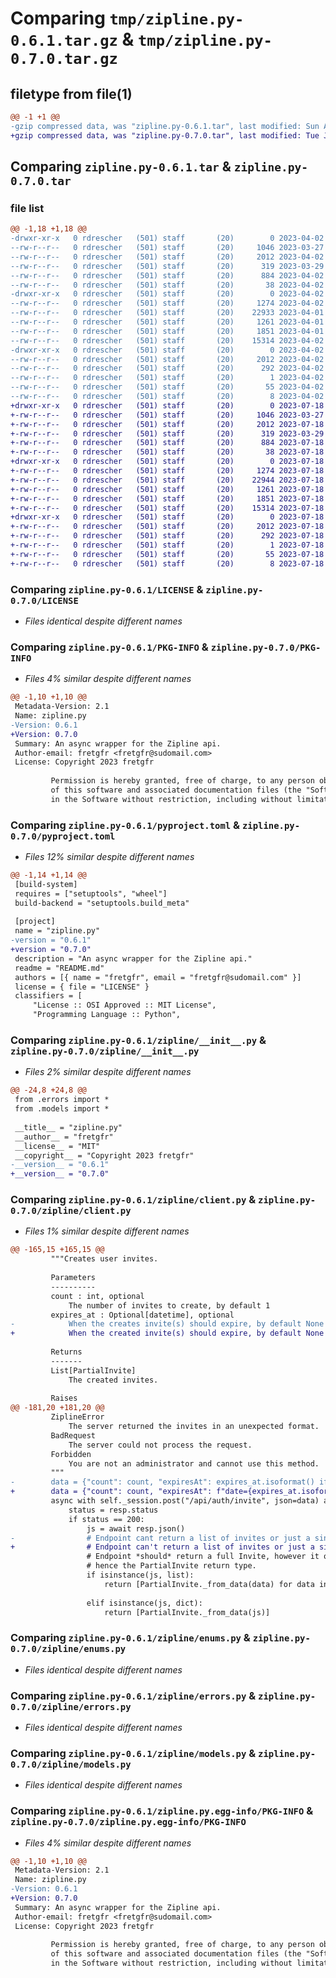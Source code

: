 # Comparing `tmp/zipline.py-0.6.1.tar.gz` & `tmp/zipline.py-0.7.0.tar.gz`

## filetype from file(1)

```diff
@@ -1 +1 @@
-gzip compressed data, was "zipline.py-0.6.1.tar", last modified: Sun Apr  2 05:38:08 2023, max compression
+gzip compressed data, was "zipline.py-0.7.0.tar", last modified: Tue Jul 18 18:13:23 2023, max compression
```

## Comparing `zipline.py-0.6.1.tar` & `zipline.py-0.7.0.tar`

### file list

```diff
@@ -1,18 +1,18 @@
-drwxr-xr-x   0 rdrescher   (501) staff       (20)        0 2023-04-02 05:38:08.441025 zipline.py-0.6.1/
--rw-r--r--   0 rdrescher   (501) staff       (20)     1046 2023-03-27 21:55:25.000000 zipline.py-0.6.1/LICENSE
--rw-r--r--   0 rdrescher   (501) staff       (20)     2012 2023-04-02 05:38:08.440846 zipline.py-0.6.1/PKG-INFO
--rw-r--r--   0 rdrescher   (501) staff       (20)      319 2023-03-29 21:28:07.000000 zipline.py-0.6.1/README.md
--rw-r--r--   0 rdrescher   (501) staff       (20)      884 2023-04-02 05:37:51.000000 zipline.py-0.6.1/pyproject.toml
--rw-r--r--   0 rdrescher   (501) staff       (20)       38 2023-04-02 05:38:08.441070 zipline.py-0.6.1/setup.cfg
-drwxr-xr-x   0 rdrescher   (501) staff       (20)        0 2023-04-02 05:38:08.439624 zipline.py-0.6.1/zipline/
--rw-r--r--   0 rdrescher   (501) staff       (20)     1274 2023-04-02 05:37:44.000000 zipline.py-0.6.1/zipline/__init__.py
--rw-r--r--   0 rdrescher   (501) staff       (20)    22933 2023-04-01 00:45:04.000000 zipline.py-0.6.1/zipline/client.py
--rw-r--r--   0 rdrescher   (501) staff       (20)     1261 2023-04-01 00:12:46.000000 zipline.py-0.6.1/zipline/enums.py
--rw-r--r--   0 rdrescher   (501) staff       (20)     1851 2023-04-01 00:12:32.000000 zipline.py-0.6.1/zipline/errors.py
--rw-r--r--   0 rdrescher   (501) staff       (20)    15314 2023-04-02 05:37:15.000000 zipline.py-0.6.1/zipline/models.py
-drwxr-xr-x   0 rdrescher   (501) staff       (20)        0 2023-04-02 05:38:08.440583 zipline.py-0.6.1/zipline.py.egg-info/
--rw-r--r--   0 rdrescher   (501) staff       (20)     2012 2023-04-02 05:38:08.000000 zipline.py-0.6.1/zipline.py.egg-info/PKG-INFO
--rw-r--r--   0 rdrescher   (501) staff       (20)      292 2023-04-02 05:38:08.000000 zipline.py-0.6.1/zipline.py.egg-info/SOURCES.txt
--rw-r--r--   0 rdrescher   (501) staff       (20)        1 2023-04-02 05:38:08.000000 zipline.py-0.6.1/zipline.py.egg-info/dependency_links.txt
--rw-r--r--   0 rdrescher   (501) staff       (20)       55 2023-04-02 05:38:08.000000 zipline.py-0.6.1/zipline.py.egg-info/requires.txt
--rw-r--r--   0 rdrescher   (501) staff       (20)        8 2023-04-02 05:38:08.000000 zipline.py-0.6.1/zipline.py.egg-info/top_level.txt
+drwxr-xr-x   0 rdrescher   (501) staff       (20)        0 2023-07-18 18:13:23.624610 zipline.py-0.7.0/
+-rw-r--r--   0 rdrescher   (501) staff       (20)     1046 2023-03-27 21:55:25.000000 zipline.py-0.7.0/LICENSE
+-rw-r--r--   0 rdrescher   (501) staff       (20)     2012 2023-07-18 18:13:23.624488 zipline.py-0.7.0/PKG-INFO
+-rw-r--r--   0 rdrescher   (501) staff       (20)      319 2023-03-29 21:28:07.000000 zipline.py-0.7.0/README.md
+-rw-r--r--   0 rdrescher   (501) staff       (20)      884 2023-07-18 18:13:05.000000 zipline.py-0.7.0/pyproject.toml
+-rw-r--r--   0 rdrescher   (501) staff       (20)       38 2023-07-18 18:13:23.624642 zipline.py-0.7.0/setup.cfg
+drwxr-xr-x   0 rdrescher   (501) staff       (20)        0 2023-07-18 18:13:23.623711 zipline.py-0.7.0/zipline/
+-rw-r--r--   0 rdrescher   (501) staff       (20)     1274 2023-07-18 18:13:01.000000 zipline.py-0.7.0/zipline/__init__.py
+-rw-r--r--   0 rdrescher   (501) staff       (20)    22944 2023-07-18 18:11:47.000000 zipline.py-0.7.0/zipline/client.py
+-rw-r--r--   0 rdrescher   (501) staff       (20)     1261 2023-07-18 18:11:05.000000 zipline.py-0.7.0/zipline/enums.py
+-rw-r--r--   0 rdrescher   (501) staff       (20)     1851 2023-07-18 18:11:05.000000 zipline.py-0.7.0/zipline/errors.py
+-rw-r--r--   0 rdrescher   (501) staff       (20)    15314 2023-07-18 18:11:05.000000 zipline.py-0.7.0/zipline/models.py
+drwxr-xr-x   0 rdrescher   (501) staff       (20)        0 2023-07-18 18:13:23.624303 zipline.py-0.7.0/zipline.py.egg-info/
+-rw-r--r--   0 rdrescher   (501) staff       (20)     2012 2023-07-18 18:13:23.000000 zipline.py-0.7.0/zipline.py.egg-info/PKG-INFO
+-rw-r--r--   0 rdrescher   (501) staff       (20)      292 2023-07-18 18:13:23.000000 zipline.py-0.7.0/zipline.py.egg-info/SOURCES.txt
+-rw-r--r--   0 rdrescher   (501) staff       (20)        1 2023-07-18 18:13:23.000000 zipline.py-0.7.0/zipline.py.egg-info/dependency_links.txt
+-rw-r--r--   0 rdrescher   (501) staff       (20)       55 2023-07-18 18:13:23.000000 zipline.py-0.7.0/zipline.py.egg-info/requires.txt
+-rw-r--r--   0 rdrescher   (501) staff       (20)        8 2023-07-18 18:13:23.000000 zipline.py-0.7.0/zipline.py.egg-info/top_level.txt
```

### Comparing `zipline.py-0.6.1/LICENSE` & `zipline.py-0.7.0/LICENSE`

 * *Files identical despite different names*

### Comparing `zipline.py-0.6.1/PKG-INFO` & `zipline.py-0.7.0/PKG-INFO`

 * *Files 4% similar despite different names*

```diff
@@ -1,10 +1,10 @@
 Metadata-Version: 2.1
 Name: zipline.py
-Version: 0.6.1
+Version: 0.7.0
 Summary: An async wrapper for the Zipline api.
 Author-email: fretgfr <fretgfr@sudomail.com>
 License: Copyright 2023 fretgfr
         
         Permission is hereby granted, free of charge, to any person obtaining a copy
         of this software and associated documentation files (the "Software"), to deal
         in the Software without restriction, including without limitation the rights
```

### Comparing `zipline.py-0.6.1/pyproject.toml` & `zipline.py-0.7.0/pyproject.toml`

 * *Files 12% similar despite different names*

```diff
@@ -1,14 +1,14 @@
 [build-system]
 requires = ["setuptools", "wheel"]
 build-backend = "setuptools.build_meta"
 
 [project]
 name = "zipline.py"
-version = "0.6.1"
+version = "0.7.0"
 description = "An async wrapper for the Zipline api."
 readme = "README.md"
 authors = [{ name = "fretgfr", email = "fretgfr@sudomail.com" }]
 license = { file = "LICENSE" }
 classifiers = [
     "License :: OSI Approved :: MIT License",
     "Programming Language :: Python",
```

### Comparing `zipline.py-0.6.1/zipline/__init__.py` & `zipline.py-0.7.0/zipline/__init__.py`

 * *Files 2% similar despite different names*

```diff
@@ -24,8 +24,8 @@
 from .errors import *
 from .models import *
 
 __title__ = "zipline.py"
 __author__ = "fretgfr"
 __license__ = "MIT"
 __copyright__ = "Copyright 2023 fretgfr"
-__version__ = "0.6.1"
+__version__ = "0.7.0"
```

### Comparing `zipline.py-0.6.1/zipline/client.py` & `zipline.py-0.7.0/zipline/client.py`

 * *Files 1% similar despite different names*

```diff
@@ -165,15 +165,15 @@
         """Creates user invites.
 
         Parameters
         ----------
         count : int, optional
             The number of invites to create, by default 1
         expires_at : Optional[datetime], optional
-            When the creates invite(s) should expire, by default None
+            When the created invite(s) should expire, by default None
 
         Returns
         -------
         List[PartialInvite]
             The created invites.
 
         Raises
@@ -181,20 +181,20 @@
         ZiplineError
             The server returned the invites in an unexpected format.
         BadRequest
             The server could not process the request.
         Forbidden
             You are not an administrator and cannot use this method.
         """
-        data = {"count": count, "expiresAt": expires_at.isoformat() if expires_at is not None else None}
+        data = {"count": count, "expiresAt": f"date={expires_at.isoformat()}" if expires_at is not None else None}
         async with self._session.post("/api/auth/invite", json=data) as resp:
             status = resp.status
             if status == 200:
                 js = await resp.json()
-                # Endpoint cant return a list of invites or just a single one if you only request one
+                # Endpoint can't return a list of invites or just a single one if you only request one
                 # Endpoint *should* return a full Invite, however it only returns three fields currently,
                 # hence the PartialInvite return type.
                 if isinstance(js, list):
                     return [PartialInvite._from_data(data) for data in js]
 
                 elif isinstance(js, dict):
                     return [PartialInvite._from_data(js)]
```

### Comparing `zipline.py-0.6.1/zipline/enums.py` & `zipline.py-0.7.0/zipline/enums.py`

 * *Files identical despite different names*

### Comparing `zipline.py-0.6.1/zipline/errors.py` & `zipline.py-0.7.0/zipline/errors.py`

 * *Files identical despite different names*

### Comparing `zipline.py-0.6.1/zipline/models.py` & `zipline.py-0.7.0/zipline/models.py`

 * *Files identical despite different names*

### Comparing `zipline.py-0.6.1/zipline.py.egg-info/PKG-INFO` & `zipline.py-0.7.0/zipline.py.egg-info/PKG-INFO`

 * *Files 4% similar despite different names*

```diff
@@ -1,10 +1,10 @@
 Metadata-Version: 2.1
 Name: zipline.py
-Version: 0.6.1
+Version: 0.7.0
 Summary: An async wrapper for the Zipline api.
 Author-email: fretgfr <fretgfr@sudomail.com>
 License: Copyright 2023 fretgfr
         
         Permission is hereby granted, free of charge, to any person obtaining a copy
         of this software and associated documentation files (the "Software"), to deal
         in the Software without restriction, including without limitation the rights
```

